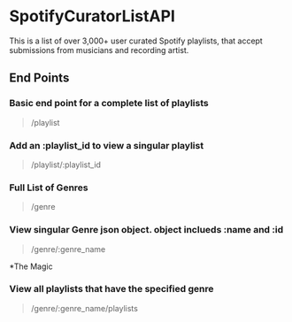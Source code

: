 # SpotifyCuratorListAPI

This is a list of over 3,000+ user curated Spotify playlists, that accept submissions from musicians and recording artist.

## End Points

### Basic end point for a complete list of playlists
>/playlist

### Add an :playlist_id to view a singular playlist
>/playlist/:playlist_id


### Full List of Genres
>/genre


### View singular Genre json object. object inclueds :name and :id
>/genre/:genre_name

*The Magic
### View all playlists that have the specified genre
>/genre/:genre_name/playlists

